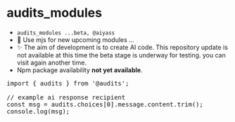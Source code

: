 # audits_modules
- `audits_modules ...beta, @aiyass`
- 🎉 Use mjs for new upcoming modules ...
- ✨ The aim of development is to create AI code. This repository update is not available at this time the beta stage is underway for testing. you can visit again another time.
- Npm package availability <b>not yet available</b>.


<pre>import { audits } from '@audits';
  
// example ai response recipient
const msg = audits.choices[0].message.content.trim();
console.log(msg);</pre>
